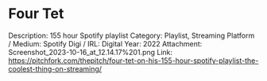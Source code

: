 # Four Tet

Description: 155 hour Spotify playlist
Category: Playlist, Streaming
Platform / Medium: Spotify
Digi / IRL: Digital
Year: 2022
Attachment: Screenshot_2023-10-16_at_12.14.17%201.png
Link: https://pitchfork.com/thepitch/four-tet-on-his-155-hour-spotify-playlist-the-coolest-thing-on-streaming/